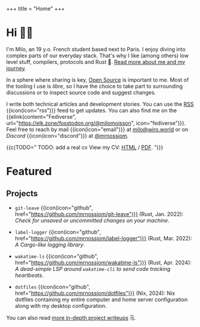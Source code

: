 +++
title = "Home"
+++

# Hi 👋🏻
<!-- quick introduction and link to in-depth bio -->

<!-- TODO: simplify and dedup with about -->
<!-- keep in sync with `about.md` -->
I'm Milo, an 19 y.o. French student based next to Paris. I enjoy diving into complex parts of our everyday stack. That's why I like (among others) low level stuff, compilers, protocols and Rust 🦀. [Read more about me and my journey](@/about.md).

In a sphere where sharing is key, [Open Source](https://opensource.org/osd) is important to me. Most of the tooling I use is *libre*, so I have the choice to take part to surrounding discussions or to inspect source code and suggest changes.

I write both technical articles and development stories. You can use the [RSS](/atom.xml) {{icon(icon="rss")}} feed to get updates. You can also find me on the {{elink(content="Fediverse", url="https://elk.zone/fosstodon.org/@milomoisson", icon="fediverse")}}. Feel free to reach by mail {{icon(icon="email")}} at [milo@wiro.world](mailto:milo@wiro.world) or on _Discord_ {{icon(icon="discord")}} at [@mrnossiom](https://discord.com/users/414017710091927552).

{{c(TODO="
TODO: add a real cv
View my CV: [HTML](@/cv/index.md) / [PDF](/cv/cv-milo-moisson.pdf).
")}}

# Featured
<!-- list featured projects or posts -->

## Projects

- `git-leave` {{icon(icon="github", href="https://github.com/mrnossiom/git-leave")}} (Rust, Jan. 2022): _Check for unsaved or uncommitted changes on your machine_.

- `label-logger` {{icon(icon="github", href="https://github.com/mrnossiom/label-logger")}} (Rust, Mar. 2022): _A Cargo-like logging library_.

- `wakatime-ls` {{icon(icon="github", href="https://github.com/mrnossiom/wakatime-ls")}} (Rust, Apr. 2024): _A dead-simple LSP around `wakatime-cli` to send code tracking heartbeats_.

- `dotfiles` {{icon(icon="github", href="https://github.com/mrnossiom/dotfiles")}} (Nix, 2024): Nix dotfiles containing my entire computer and home server configuration along with my desktop configuration.

You can also read [more in-depth project writeups](@/projects/_index.md) 🗒️.

<!-- TODO: place metrics -->
